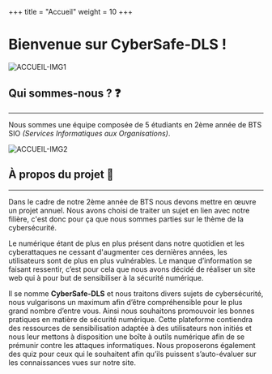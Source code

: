 +++
title = "Accueil"
weight = 10
+++

# Bienvenue sur CyberSafe-DLS !

![ACCUEIL-IMG1](https://cybersafe-dls-fr.vercel.app/accueil-img/accueil-img1.webp)


## Qui sommes-nous ? ❓
---

Nous sommes une équipe composée de 5 étudiants en 2ème année de BTS SIO _(Services Informatiques aux Organisations)_. 

![ACCUEIL-IMG2](https://cybersafe-dls-fr.vercel.app/accueil-img/accueil-img2.webp)


## À propos du projet 📌
---

Dans le cadre de notre 2ème année de BTS nous devons mettre en œuvre un projet annuel. Nous avons choisi de traiter un sujet en lien avec notre filière, c'est donc pour ça que nous sommes parties sur le thème de la cybersécurité.

Le numérique étant de plus en plus présent dans notre quotidien et les cyberattaques ne cessant d'augmenter ces dernières années, les utilisateurs sont de plus en plus vulnérables.
Le manque d’information se faisant ressentir, c’est pour cela que nous avons décidé de réaliser un site web qui à pour but de sensibiliser à la sécurité numérique. 

Il se nomme **CyberSafe-DLS** et nous traitons divers sujets de cybersécurité, nous vulgarisons un maximum afin d’être compréhensible pour le plus grand nombre d’entre vous.
Ainsi nous souhaitons promouvoir les bonnes pratiques en matière de sécurité numérique. Cette plateforme contiendra des ressources de sensibilisation adaptée à des utilisateurs non initiés et nous leur mettons à disposition une boîte à outils numérique afin de se prémunir contre les attaques informatiques.
Nous proposerons également des quiz pour ceux qui le souhaitent afin qu’ils puissent s’auto-évaluer sur les connaissances vues sur notre site.
